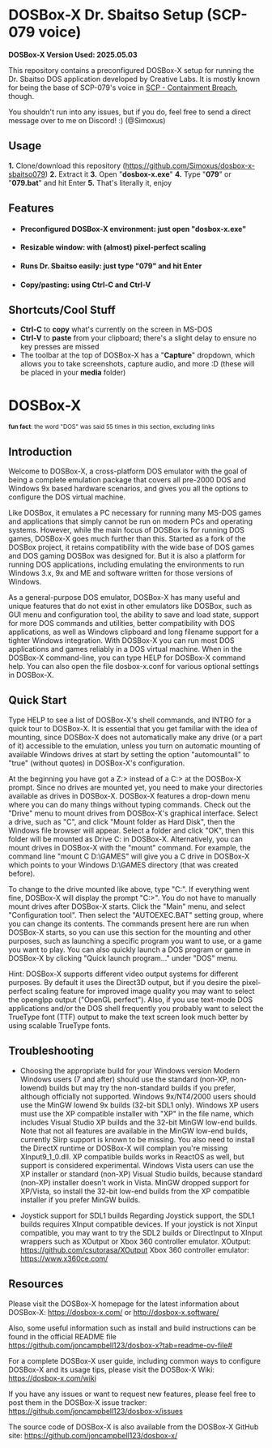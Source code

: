 # DOSBox-X Dr. Sbaitso Setup (SCP-079 voice)

**DOSBox-X Version Used: 2025.05.03**

This repository contains a preconfigured DOSBox-X setup for running the Dr. Sbaitso DOS application developed by Creative Labs. It is mostly known for being the base of SCP-079's voice in [SCP - Containment Breach](https://www.scpcbgame.com/), though.

You shouldn't run into any issues, but if you do, feel free to send a direct message over to me on Discord! :) (@Simoxus)

## Usage

**1.** Clone/download this repository (https://github.com/Simoxus/dosbox-x-sbaitso079)
**2.** Extract it
**3.** Open "**dosbox-x.exe**"
**4.** Type "**079**" or "**079.bat**" and hit Enter
**5.** That's literally it, enjoy

## Features

- #### Preconfigured DOSBox-X environment: just open "**dosbox-x.exe**"
- #### Resizable window: with (almost) pixel-perfect scaling
- #### Runs Dr. Sbaitso easily: just type "**079**" and hit **Enter**
- #### Copy/pasting: using **Ctrl-C** and **Ctrl-V**

## Shortcuts/Cool Stuff

* **Ctrl-C** to **copy** what's currently on the screen in MS-DOS
* **Ctrl-V** to **paste** from your clipboard; there's a slight delay to ensure no key presses are missed
* The toolbar at the top of DOSBox-X has a "**Capture**" dropdown, which allows you to take screenshots, capture audio, and more :D (these will be placed in your **media** folder)

# DOSBox-X

<sub>**fun fact**: the word "DOS" was said 55 times in this section, excluding links</sub>

## Introduction

Welcome to DOSBox-X, a cross-platform DOS emulator with the goal of being a complete emulation package that covers all pre-2000 DOS and Windows 9x based hardware scenarios, and gives you all the options to configure the DOS virtual machine.

Like DOSBox, it emulates a PC necessary for running many MS-DOS games and applications that simply cannot be run on modern PCs and operating systems. However, while the main focus of DOSBox is for running DOS games, DOSBox-X goes much further than this. Started as a fork of the DOSBox project, it retains compatibility with the wide base of DOS games and DOS gaming DOSBox was designed for. But it is also a platform for running DOS applications, including emulating the environments to run Windows 3.x, 9x and ME and software written for those versions of Windows.

As a general-purpose DOS emulator, DOSBox-X has many useful and unique features that do not exist in other emulators like DOSBox, such as GUI menu and configuration tool, the ability to save and load state, support for more DOS commands and utilities, better compatibility with DOS applications, as well as Windows clipboard and long filename support for a tighter Windows integration. With DOSBox-X you can run most DOS applications and games reliably in a DOS virtual machine. When in the DOSBox-X command-line, you can type HELP for DOSBox-X command help. You can also open the file dosbox-x.conf for various optional settings in DOSBox-X.

## Quick Start

Type HELP to see a list of DOSBox-X's shell commands, and INTRO for a quick tour to DOSBox-X. It is essential that you get familiar with the idea of mounting, since DOSBox-X does not automatically make any drive (or a part of it) accessible to the emulation, unless you turn on automatic mounting of available Windows drives at start by setting the option "automountall" to "true" (without quotes) in DOSBox-X's configuration.

At the beginning you have got a Z:\> instead of a C:\> at the DOSBox-X prompt. Since no drives are mounted yet, you need to make your directories available as drives in DOSBox-X. DOSBox-X features a drop-down menu where you can do many things without typing commands. Check out the "Drive" menu to mount drives from DOSBox-X's graphical interface. Select a drive, such as "C", and click "Mount folder as Hard Disk", then the Windows file browser will appear. Select a folder and click "OK", then this folder will be mounted as Drive C: in DOSBox-X. Alternatively, you can mount drives in DOSBox-X with the "mount" command. For example, the command line "mount C D:\GAMES" will give you a C drive in DOSBox-X which points to your Windows D:\GAMES directory (that was created before).

To change to the drive mounted like above, type "C:". If everything went fine, DOSBox-X will display the prompt "C:\>". You do not have to manually mount drives after DOSBox-X starts. Click the "Main" menu, and select "Configuration tool". Then select the "AUTOEXEC.BAT" setting group, where you can change its contents. The commands present here are run when DOSBox-X starts, so you can use this section for the mounting and other purposes, such as launching a specific program you want to use, or a game you want to play. You can also quickly launch a DOS program or game in DOSBox-X by clicking "Quick launch program..." under "DOS" menu.

Hint: DOSBox-X supports different video output systems for different purposes. By default it uses the Direct3D output, but if you desire the pixel-perfect scaling feature for improved image quality you may want to select the openglpp output ("OpenGL perfect"). Also, if you use text-mode DOS applications and/or the DOS shell frequently you probably want to select the TrueType font (TTF) output to make the text screen look much better by using scalable TrueType fonts.

## Troubleshooting

- Choosing the appropriate build for your Windows version
    Modern Windows users (7 and after) should use the standard (non-XP, non-lowend) builds but may try the non-standard builds if you prefer, although officially not supported.
    Windows 9x/NT4/2000 users should use the MinGW lowend 9x builds (32-bit SDL1 only).
    Windows XP users must use the XP compatible installer with "XP" in the file name, which includes Visual Studio XP builds and the 32-bit MinGW low-end builds. Note that not all features are available in the MinGW low-end builds, currently Slirp support is known to be missing. You also need to install the DirectX runtime or DOSBox-X will complain you're missing XInput9_1_0.dll. XP compatible builds works in ReactOS as well, but support is considered experimental.
    Windows Vista users can use the XP installer or standard (non-XP) Visual Studio builds, because standard (non-XP) installer doesn't work in Vista. MinGW dropped support for XP/Vista, so install the 32-bit low-end builds from the XP compatible installer if you prefer MinGW builds.

- Joystick support for SDL1 builds
    Regarding Joystick support, the SDL1 builds requires XInput compatible devices. If your joystick is not Xinput compatible, you may want to try the SDL2 builds or DirectInput to XInput wrappers such as XOutput or Xbox 360 controller emulator.
      XOutput: https://github.com/csutorasa/XOutput
      Xbox 360 controller emulator: https://www.x360ce.com/

## Resources

Please visit the DOSBox-X homepage for the latest information about DOSBox-X:
https://dosbox-x.com/ or http://dosbox-x.software/

Also, some useful information such as install and build instructions can be found in the official README file
https://github.com/joncampbell123/dosbox-x?tab=readme-ov-file#

For a complete DOSBox-X user guide, including common ways to configure DOSBox-X and its usage tips, please visit the DOSBox-X Wiki:
https://dosbox-x.com/wiki

If you have any issues or want to request new features, please feel free to post them in the DOSBox-X issue tracker:
https://github.com/joncampbell123/dosbox-x/issues

The source code of DOSBox-X is also available from the DOSBox-X GitHub site:
https://github.com/joncampbell123/dosbox-x/
